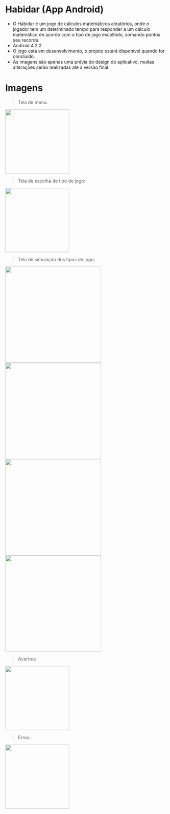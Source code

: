 # Habidar (App Android)

* O Habidar é um jogo de cálculos matemáticos aleatórios, onde o jogador tem um determinado tempo para responder a um
cálculo matemático de acordo com o tipo de jogo escolhido, somando pontos seu recorde.
* Android 4.2.2
* O jogo está em desenvolvimento, o projeto estará disponível quando for concluído.
* As imagens são apenas uma prévia do design do aplicativo, muitas alterações serão realizadas até a versão final.

# Imagens

> Tela de menu:

<img src="https://github.com/lucasmlima08/Habidar/blob/master/img_menu.png" width="200" />

> Tela de escolha do tipo de jogo:

<img src="https://github.com/lucasmlima08/Habidar/blob/master/img_escolha.png" width="200" />

> Tela de simulação dos tipos de jogo:

<img src="https://github.com/lucasmlima08/Habidar/blob/master/img_jogoTipo4.png" height="300" />
<img src="https://github.com/lucasmlima08/Habidar/blob/master/img_jogoTipo3.png" height="300" />
<img src="https://github.com/lucasmlima08/Habidar/blob/master/img_jogoTipo2.png" height="300" />
<img src="https://github.com/lucasmlima08/Habidar/blob/master/img_jogoTipo1.png" height="300" />

> Acertou:

<img src="https://github.com/lucasmlima08/Habidar/blob/master/img_acertou.png" width="200" />

> Errou:

<img src="https://github.com/lucasmlima08/Habidar/blob/master/img_errou.png" width="200" />
